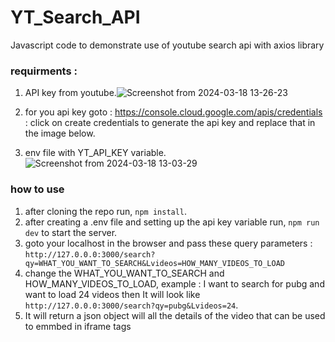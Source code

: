# YT_Search_API
Javascript code to demonstrate use of youtube search api with axios library
### requirments : 
1. API key from youtube.![Screenshot from 2024-03-18 13-26-23](https://github.com/lalith-Kumar-B/yt_search_api/assets/143936185/46a23e37-7340-4180-81f8-7044861b34ca)

3. for you api key goto : https://console.cloud.google.com/apis/credentials : click on create credentials to generate the api key and replace that in the image below.
4. env file with YT_API_KEY variable.![Screenshot from 2024-03-18 13-03-29](https://github.com/lalith-Kumar-B/yt_search_api/assets/143936185/ae78a686-4231-4850-abfb-257a847828ab)
### how to use 
1. after cloning the repo run, `npm install`.
2. after creating a .env file and setting up the api key variable run, `npm run dev` to start the server.
3. goto your localhost in the browser and pass these query parameters : `http://127.0.0.0:3000/search?qy=WHAT_YOU_WANT_TO_SEARCH&Lvideos=HOW_MANY_VIDEOS_TO_LOAD`
4. change the WHAT_YOU_WANT_TO_SEARCH and HOW_MANY_VIDEOS_TO_LOAD, example : I want to search for pubg and want to load 24 videos then It will look like `http://127.0.0.0:3000/search?qy=pubg&Lvideos=24`.
5. It will return a json object will all the details of the video that can be used to emmbed in iframe tags
